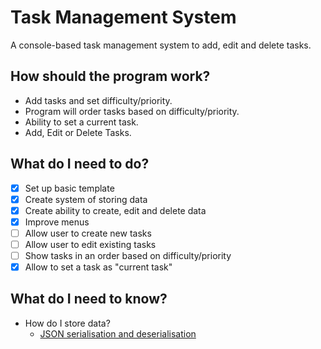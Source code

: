 # Task Management System
A console-based task management system to add, edit and delete tasks.

## How should the program work?
- Add tasks and set difficulty/priority.
- Program will order tasks based on difficulty/priority.
- Ability to set a current task.
- Add, Edit or Delete Tasks.

## What do I need to do?
- [x] Set up basic template
- [x] Create system of storing data
- [x] Create ability to create, edit and delete data
- [x] Improve menus
- [ ] Allow user to create new tasks
- [ ] Allow user to edit existing tasks
- [ ] Show tasks in an order based on difficulty/priority
- [x] Allow to set a task as "current task"

## What do I need to know?
- How do I store data?
    - [JSON serialisation and deserialisation](https://learn.microsoft.com/en-us/dotnet/standard/serialization/system-text-json/overview)
